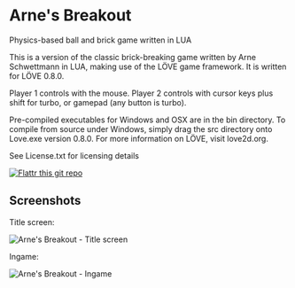 Arne's Breakout
=============

Physics-based ball and brick game written in LUA

This is a version of the classic brick-breaking game written by Arne Schwettmann in LUA, making use of the LÖVE game framework. It is written for LÖVE 0.8.0.

Player 1 controls with the mouse.
Player 2 controls with cursor keys plus shift for turbo, or gamepad (any button is turbo).

Pre-compiled executables for Windows and OSX are in the bin directory. To compile from source under Windows, simply drag the src directory onto Love.exe version 0.8.0. For more information on LÖVE, visit love2d.org.

See License.txt for licensing details

[![Flattr this git repo](http://api.flattr.com/button/flattr-badge-large.png)](https://flattr.com/submit/auto?user_id=arneschwettmann&url=https://github.com/ArneSchwettmann/ArnesBreakout/&title=ArnesBreakout&language=LUA&tags=github&category=software)

## Screenshots

Title screen:

![Arne's Breakout - Title screen](http://www.arneschwettmann.com/delme/screenshots/ArnesBreakout_shot0.jpg)

Ingame:

![Arne's Breakout - Ingame](http://www.arneschwettmann.com/delme/screenshots/ArnesBreakout_shot1.jpg)
